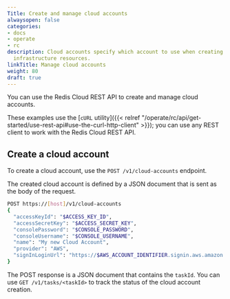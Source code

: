 ```yaml
---
Title: Create and manage cloud accounts
alwaysopen: false
categories:
- docs
- operate
- rc
description: Cloud accounts specify which account to use when creating and modifying
  infrastructure resources.
linkTitle: Manage cloud accounts
weight: 80
draft: true
---
```

<!-- This article is removed since it was duplicated with the REST API reference. I decided to keep it as a draft just in case. -->

You can use the Redis Cloud REST API to create and manage cloud accounts.

These examples use the [`cURL` utility]({{< relref "/operate/rc/api/get-started/use-rest-api#use-the-curl-http-client" >}}); you can use any REST client to work with the Redis Cloud REST API.

## Create a cloud account

To create a cloud account, use the `POST /v1/cloud-accounts` endpoint.

The created cloud account is defined by a JSON document that is sent as the body of the request.

```sh
POST https://[host]/v1/cloud-accounts
{
  "accessKeyId": "$ACCESS_KEY_ID",
  "accessSecretKey": "$ACCESS_SECRET_KEY",
  "consolePassword": "$CONSOLE_PASSWORD",
  "consoleUsername": "$CONSOLE_USERNAME",
  "name": "My new Cloud Account",
  "provider": "AWS",
  "signInLoginUrl": "https://$AWS_ACCOUNT_IDENTIFIER.signin.aws.amazon.com/console"
}
```

The POST response is a JSON document that contains the `taskId`. You can use `GET /v1/tasks/<taskId>` to track the status of the cloud account creation.
